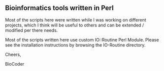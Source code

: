Bioinformatics tools written in Perl
------------------------------------

Most of the scripts here were written while I was working on different projects, which I think will be useful to others and can be extended / modified per there needs.

Most of the scripts written here use custom IO::Routine Perl Module. Please see the installation instructions by browsing the IO-Routine directory.

Cheers,

BioCoder